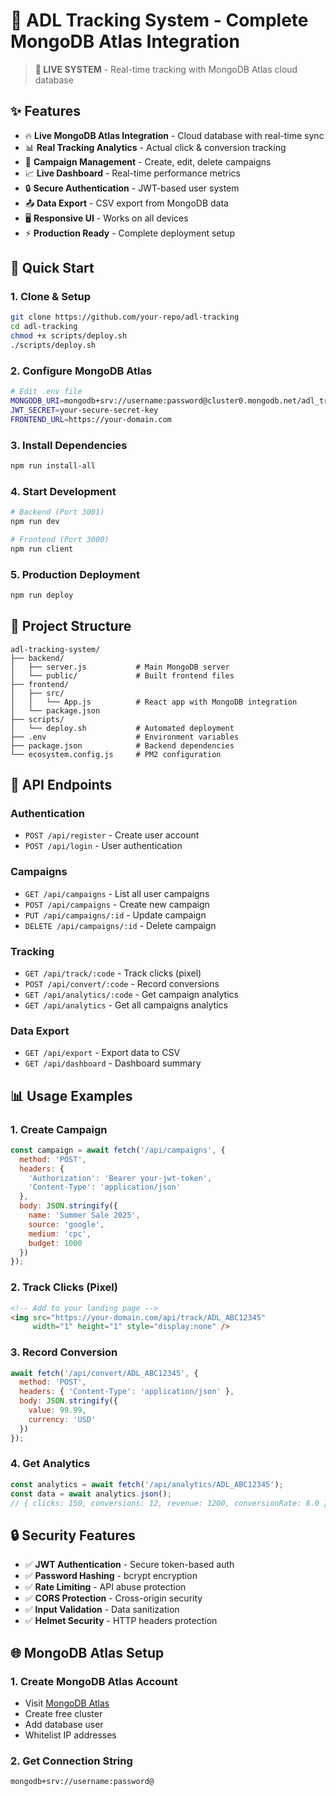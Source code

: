 # 🚀 ADL Tracking System - Complete MongoDB Atlas Integration

> **🔴 LIVE SYSTEM** - Real-time tracking with MongoDB Atlas cloud database

## ✨ Features

- 🔥 **Live MongoDB Atlas Integration** - Cloud database with real-time sync
- 📊 **Real Tracking Analytics** - Actual click & conversion tracking
- 🎯 **Campaign Management** - Create, edit, delete campaigns
- 📈 **Live Dashboard** - Real-time performance metrics
- 🔒 **Secure Authentication** - JWT-based user system
- 📤 **Data Export** - CSV export from MongoDB data
- 🖥️ **Responsive UI** - Works on all devices
- ⚡ **Production Ready** - Complete deployment setup

## 🚀 Quick Start

### 1. Clone & Setup
```bash
git clone https://github.com/your-repo/adl-tracking
cd adl-tracking
chmod +x scripts/deploy.sh
./scripts/deploy.sh
```

### 2. Configure MongoDB Atlas
```bash
# Edit .env file
MONGODB_URI=mongodb+srv://username:password@cluster0.mongodb.net/adl_tracking
JWT_SECRET=your-secure-secret-key
FRONTEND_URL=https://your-domain.com
```

### 3. Install Dependencies
```bash
npm run install-all
```

### 4. Start Development
```bash
# Backend (Port 3001)
npm run dev

# Frontend (Port 3000)
npm run client
```

### 5. Production Deployment
```bash
npm run deploy
```

## 📁 Project Structure

```
adl-tracking-system/
├── backend/
│   ├── server.js           # Main MongoDB server
│   └── public/             # Built frontend files
├── frontend/
│   ├── src/
│   │   └── App.js          # React app with MongoDB integration
│   └── package.json
├── scripts/
│   └── deploy.sh           # Automated deployment
├── .env                    # Environment variables
├── package.json            # Backend dependencies
└── ecosystem.config.js     # PM2 configuration
```

## 🔧 API Endpoints

### Authentication
- `POST /api/register` - Create user account
- `POST /api/login` - User authentication

### Campaigns
- `GET /api/campaigns` - List all user campaigns
- `POST /api/campaigns` - Create new campaign
- `PUT /api/campaigns/:id` - Update campaign
- `DELETE /api/campaigns/:id` - Delete campaign

### Tracking
- `GET /api/track/:code` - Track clicks (pixel)
- `POST /api/convert/:code` - Record conversions
- `GET /api/analytics/:code` - Get campaign analytics
- `GET /api/analytics` - Get all campaigns analytics

### Data Export
- `GET /api/export` - Export data to CSV
- `GET /api/dashboard` - Dashboard summary

## 📊 Usage Examples

### 1. Create Campaign
```javascript
const campaign = await fetch('/api/campaigns', {
  method: 'POST',
  headers: {
    'Authorization': 'Bearer your-jwt-token',
    'Content-Type': 'application/json'
  },
  body: JSON.stringify({
    name: 'Summer Sale 2025',
    source: 'google',
    medium: 'cpc',
    budget: 1000
  })
});
```

### 2. Track Clicks (Pixel)
```html
<!-- Add to your landing page -->
<img src="https://your-domain.com/api/track/ADL_ABC12345" 
     width="1" height="1" style="display:none" />
```

### 3. Record Conversion
```javascript
await fetch('/api/convert/ADL_ABC12345', {
  method: 'POST',
  headers: { 'Content-Type': 'application/json' },
  body: JSON.stringify({
    value: 99.99,
    currency: 'USD'
  })
});
```

### 4. Get Analytics
```javascript
const analytics = await fetch('/api/analytics/ADL_ABC12345');
const data = await analytics.json();
// { clicks: 150, conversions: 12, revenue: 1200, conversionRate: 8.0 }
```

## 🔒 Security Features

- ✅ **JWT Authentication** - Secure token-based auth
- ✅ **Password Hashing** - bcrypt encryption
- ✅ **Rate Limiting** - API abuse protection
- ✅ **CORS Protection** - Cross-origin security
- ✅ **Input Validation** - Data sanitization
- ✅ **Helmet Security** - HTTP headers protection

## 🌐 MongoDB Atlas Setup

### 1. Create MongoDB Atlas Account
- Visit [MongoDB Atlas](https://cloud.mongodb.com)
- Create free cluster
- Add database user
- Whitelist IP addresses

### 2. Get Connection String
```
mongodb+srv://username:password@
